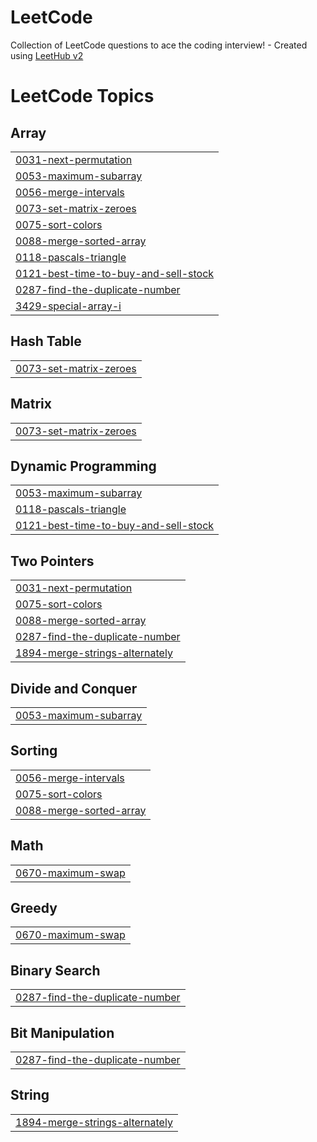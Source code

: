 # LeetCode
Collection of LeetCode questions to ace the coding interview! - Created using [LeetHub v2](https://github.com/arunbhardwaj/LeetHub-2.0)

<!---LeetCode Topics Start-->
# LeetCode Topics
## Array
|  |
| ------- |
| [0031-next-permutation](https://github.com/AdityaAgarwal0609/LeetCode/tree/master/0031-next-permutation) |
| [0053-maximum-subarray](https://github.com/AdityaAgarwal0609/LeetCode/tree/master/0053-maximum-subarray) |
| [0056-merge-intervals](https://github.com/AdityaAgarwal0609/LeetCode/tree/master/0056-merge-intervals) |
| [0073-set-matrix-zeroes](https://github.com/AdityaAgarwal0609/LeetCode/tree/master/0073-set-matrix-zeroes) |
| [0075-sort-colors](https://github.com/AdityaAgarwal0609/LeetCode/tree/master/0075-sort-colors) |
| [0088-merge-sorted-array](https://github.com/AdityaAgarwal0609/LeetCode/tree/master/0088-merge-sorted-array) |
| [0118-pascals-triangle](https://github.com/AdityaAgarwal0609/LeetCode/tree/master/0118-pascals-triangle) |
| [0121-best-time-to-buy-and-sell-stock](https://github.com/AdityaAgarwal0609/LeetCode/tree/master/0121-best-time-to-buy-and-sell-stock) |
| [0287-find-the-duplicate-number](https://github.com/AdityaAgarwal0609/LeetCode/tree/master/0287-find-the-duplicate-number) |
| [3429-special-array-i](https://github.com/AdityaAgarwal0609/LeetCode/tree/master/3429-special-array-i) |
## Hash Table
|  |
| ------- |
| [0073-set-matrix-zeroes](https://github.com/AdityaAgarwal0609/LeetCode/tree/master/0073-set-matrix-zeroes) |
## Matrix
|  |
| ------- |
| [0073-set-matrix-zeroes](https://github.com/AdityaAgarwal0609/LeetCode/tree/master/0073-set-matrix-zeroes) |
## Dynamic Programming
|  |
| ------- |
| [0053-maximum-subarray](https://github.com/AdityaAgarwal0609/LeetCode/tree/master/0053-maximum-subarray) |
| [0118-pascals-triangle](https://github.com/AdityaAgarwal0609/LeetCode/tree/master/0118-pascals-triangle) |
| [0121-best-time-to-buy-and-sell-stock](https://github.com/AdityaAgarwal0609/LeetCode/tree/master/0121-best-time-to-buy-and-sell-stock) |
## Two Pointers
|  |
| ------- |
| [0031-next-permutation](https://github.com/AdityaAgarwal0609/LeetCode/tree/master/0031-next-permutation) |
| [0075-sort-colors](https://github.com/AdityaAgarwal0609/LeetCode/tree/master/0075-sort-colors) |
| [0088-merge-sorted-array](https://github.com/AdityaAgarwal0609/LeetCode/tree/master/0088-merge-sorted-array) |
| [0287-find-the-duplicate-number](https://github.com/AdityaAgarwal0609/LeetCode/tree/master/0287-find-the-duplicate-number) |
| [1894-merge-strings-alternately](https://github.com/AdityaAgarwal0609/LeetCode/tree/master/1894-merge-strings-alternately) |
## Divide and Conquer
|  |
| ------- |
| [0053-maximum-subarray](https://github.com/AdityaAgarwal0609/LeetCode/tree/master/0053-maximum-subarray) |
## Sorting
|  |
| ------- |
| [0056-merge-intervals](https://github.com/AdityaAgarwal0609/LeetCode/tree/master/0056-merge-intervals) |
| [0075-sort-colors](https://github.com/AdityaAgarwal0609/LeetCode/tree/master/0075-sort-colors) |
| [0088-merge-sorted-array](https://github.com/AdityaAgarwal0609/LeetCode/tree/master/0088-merge-sorted-array) |
## Math
|  |
| ------- |
| [0670-maximum-swap](https://github.com/AdityaAgarwal0609/LeetCode/tree/master/0670-maximum-swap) |
## Greedy
|  |
| ------- |
| [0670-maximum-swap](https://github.com/AdityaAgarwal0609/LeetCode/tree/master/0670-maximum-swap) |
## Binary Search
|  |
| ------- |
| [0287-find-the-duplicate-number](https://github.com/AdityaAgarwal0609/LeetCode/tree/master/0287-find-the-duplicate-number) |
## Bit Manipulation
|  |
| ------- |
| [0287-find-the-duplicate-number](https://github.com/AdityaAgarwal0609/LeetCode/tree/master/0287-find-the-duplicate-number) |
## String
|  |
| ------- |
| [1894-merge-strings-alternately](https://github.com/AdityaAgarwal0609/LeetCode/tree/master/1894-merge-strings-alternately) |
<!---LeetCode Topics End-->